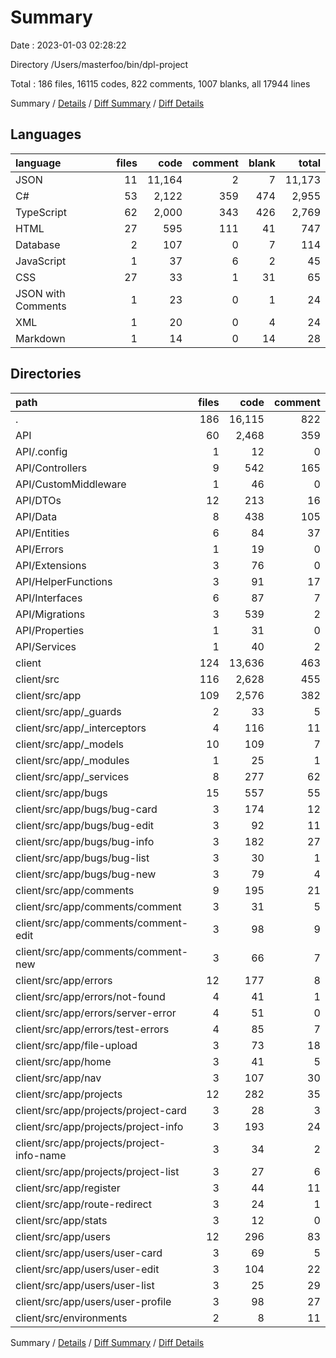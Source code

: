 # Summary

Date : 2023-01-03 02:28:22

Directory /Users/masterfoo/bin/dpl-project

Total : 186 files,  16115 codes, 822 comments, 1007 blanks, all 17944 lines

Summary / [Details](details.md) / [Diff Summary](diff.md) / [Diff Details](diff-details.md)

## Languages
| language | files | code | comment | blank | total |
| :--- | ---: | ---: | ---: | ---: | ---: |
| JSON | 11 | 11,164 | 2 | 7 | 11,173 |
| C# | 53 | 2,122 | 359 | 474 | 2,955 |
| TypeScript | 62 | 2,000 | 343 | 426 | 2,769 |
| HTML | 27 | 595 | 111 | 41 | 747 |
| Database | 2 | 107 | 0 | 7 | 114 |
| JavaScript | 1 | 37 | 6 | 2 | 45 |
| CSS | 27 | 33 | 1 | 31 | 65 |
| JSON with Comments | 1 | 23 | 0 | 1 | 24 |
| XML | 1 | 20 | 0 | 4 | 24 |
| Markdown | 1 | 14 | 0 | 14 | 28 |

## Directories
| path | files | code | comment | blank | total |
| :--- | ---: | ---: | ---: | ---: | ---: |
| . | 186 | 16,115 | 822 | 1,007 | 17,944 |
| API | 60 | 2,468 | 359 | 486 | 3,313 |
| API/.config | 1 | 12 | 0 | 0 | 12 |
| API/Controllers | 9 | 542 | 165 | 103 | 810 |
| API/CustomMiddleware | 1 | 46 | 0 | 5 | 51 |
| API/DTOs | 12 | 213 | 16 | 23 | 252 |
| API/Data | 8 | 438 | 105 | 65 | 608 |
| API/Entities | 6 | 84 | 37 | 11 | 132 |
| API/Errors | 1 | 19 | 0 | 2 | 21 |
| API/Extensions | 3 | 76 | 0 | 7 | 83 |
| API/HelperFunctions | 3 | 91 | 17 | 24 | 132 |
| API/Interfaces | 6 | 87 | 7 | 46 | 140 |
| API/Migrations | 3 | 539 | 2 | 160 | 701 |
| API/Properties | 1 | 31 | 0 | 1 | 32 |
| API/Services | 1 | 40 | 2 | 7 | 49 |
| client | 124 | 13,636 | 463 | 519 | 14,618 |
| client/src | 116 | 2,628 | 455 | 498 | 3,581 |
| client/src/app | 109 | 2,576 | 382 | 475 | 3,433 |
| client/src/app/_guards | 2 | 33 | 5 | 10 | 48 |
| client/src/app/_interceptors | 4 | 116 | 11 | 27 | 154 |
| client/src/app/_models | 10 | 109 | 7 | 18 | 134 |
| client/src/app/_modules | 1 | 25 | 1 | 2 | 28 |
| client/src/app/_services | 8 | 277 | 62 | 71 | 410 |
| client/src/app/bugs | 15 | 557 | 55 | 76 | 688 |
| client/src/app/bugs/bug-card | 3 | 174 | 12 | 22 | 208 |
| client/src/app/bugs/bug-edit | 3 | 92 | 11 | 15 | 118 |
| client/src/app/bugs/bug-info | 3 | 182 | 27 | 20 | 229 |
| client/src/app/bugs/bug-list | 3 | 30 | 1 | 8 | 39 |
| client/src/app/bugs/bug-new | 3 | 79 | 4 | 11 | 94 |
| client/src/app/comments | 9 | 195 | 21 | 37 | 253 |
| client/src/app/comments/comment | 3 | 31 | 5 | 8 | 44 |
| client/src/app/comments/comment-edit | 3 | 98 | 9 | 18 | 125 |
| client/src/app/comments/comment-new | 3 | 66 | 7 | 11 | 84 |
| client/src/app/errors | 12 | 177 | 8 | 45 | 230 |
| client/src/app/errors/not-found | 4 | 41 | 1 | 12 | 54 |
| client/src/app/errors/server-error | 4 | 51 | 0 | 13 | 64 |
| client/src/app/errors/test-errors | 4 | 85 | 7 | 20 | 112 |
| client/src/app/file-upload | 3 | 73 | 18 | 11 | 102 |
| client/src/app/home | 3 | 41 | 5 | 10 | 56 |
| client/src/app/nav | 3 | 107 | 30 | 14 | 151 |
| client/src/app/projects | 12 | 282 | 35 | 49 | 366 |
| client/src/app/projects/project-card | 3 | 28 | 3 | 7 | 38 |
| client/src/app/projects/project-info | 3 | 193 | 24 | 26 | 243 |
| client/src/app/projects/project-info-name | 3 | 34 | 2 | 7 | 43 |
| client/src/app/projects/project-list | 3 | 27 | 6 | 9 | 42 |
| client/src/app/register | 3 | 44 | 11 | 13 | 68 |
| client/src/app/route-redirect | 3 | 24 | 1 | 8 | 33 |
| client/src/app/stats | 3 | 12 | 0 | 7 | 19 |
| client/src/app/users | 12 | 296 | 83 | 48 | 427 |
| client/src/app/users/user-card | 3 | 69 | 5 | 14 | 88 |
| client/src/app/users/user-edit | 3 | 104 | 22 | 14 | 140 |
| client/src/app/users/user-list | 3 | 25 | 29 | 10 | 64 |
| client/src/app/users/user-profile | 3 | 98 | 27 | 10 | 135 |
| client/src/environments | 2 | 8 | 11 | 4 | 23 |

Summary / [Details](details.md) / [Diff Summary](diff.md) / [Diff Details](diff-details.md)